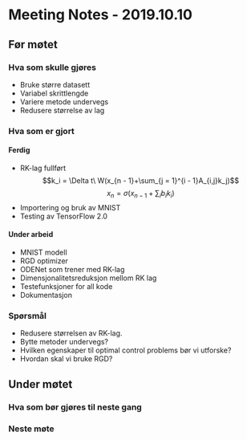# Meeting Notes - 2019.10.10

## Før møtet
### Hva som skulle gjøres
* Bruke større datasett
* Variabel skrittlengde
* Variere metode undervegs
* Redusere størrelse av lag

### Hva som er gjort

#### Ferdig

* RK-lag fullført
$$k_i = \Delta t\ W(x_{n - 1}+\sum_{j = 1}^{i - 1}A_{i,j}k_j)$$ $$x_n = \sigma(x_{n - 1} + \sum_ib_ik_i)$$
* Importering og bruk av MNIST
* Testing av TensorFlow 2.0

#### Under arbeid
* MNIST modell
* RGD optimizer
* ODENet som trener med RK-lag
* Dimensjonalitetsreduksjon mellom RK lag
* Testefunksjoner for all kode
* Dokumentasjon

### Spørsmål
* Redusere størrelsen av RK-lag.
* Bytte metoder undervegs?
* Hvilken egenskaper til optimal control problems bør vi utforske?
* Hvordan skal vi bruke RGD?



## Under møtet
### Hva som bør gjøres til neste gang
    
### Neste møte
